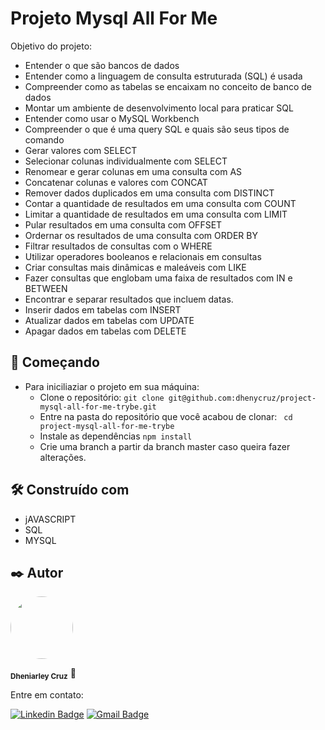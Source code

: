 # Projeto Mysql All For Me
Objetivo do projeto:
- Entender o que são bancos de dados
- Entender como a linguagem de consulta estruturada (SQL) é usada
- Compreender como as tabelas se encaixam no conceito de banco de dados
- Montar um ambiente de desenvolvimento local para praticar SQL
- Entender como usar o MySQL Workbench
- Compreender o que é uma query SQL e quais são seus tipos de comando
- Gerar valores com SELECT
- Selecionar colunas individualmente com SELECT
- Renomear e gerar colunas em uma consulta com AS
- Concatenar colunas e valores com CONCAT
- Remover dados duplicados em uma consulta com DISTINCT
- Contar a quantidade de resultados em uma consulta com COUNT
- Limitar a quantidade de resultados em uma consulta com LIMIT
- Pular resultados em uma consulta com OFFSET
- Ordernar os resultados de uma consulta com ORDER BY
- Filtrar resultados de consultas com o WHERE
- Utilizar operadores booleanos e relacionais em consultas
- Criar consultas mais dinâmicas e maleáveis com LIKE
- Fazer consultas que englobam uma faixa de resultados com IN e BETWEEN
- Encontrar e separar resultados que incluem datas.
- Inserir dados em tabelas com INSERT
- Atualizar dados em tabelas com UPDATE
- Apagar dados em tabelas com DELETE

## 🚀 Começando
- Para iniciliaziar o projeto em sua máquina:
  - Clone o repositório:
    ``` git clone git@github.com:dhenycruz/project-mysql-all-for-me-trybe.git ```
  - Entre na pasta do repositório que você acabou de clonar:
    ``` cd  project-mysql-all-for-me-trybe```
  - Instale as dependências
    ``` npm install ``` 
  - Crie uma branch a partir da branch master caso queira fazer alterações.

## 🛠️ Construído com

* jAVASCRIPT
* SQL
* MYSQL

## ✒️ Autor
 
  <a href="url"><img src="https://avatars.githubusercontent.com/u/26901028?s=400&u=d99619f0fcc7ff7d8407ff05a0e90a0149f959ee&v=4" style="border-radius: 100%;" width="100px" heigth="100px" alt=""/></a>
  
<sub><b>Dheniarley Cruz</b></sub></a> 🚀

Entre em contato:

[![Linkedin Badge](https://img.shields.io/badge/-Dheniarley-blue?style=flat-square&logo=Linkedin&logoColor=white&link=https://www.linkedin.com/in/dheniarley/)](https://www.linkedin.com/in/dheniarley/) 
[![Gmail Badge](https://img.shields.io/badge/-dheniarley.ds@gmail.com-c14438?style=flat-square&logo=Gmail&logoColor=white&link=mailto:dheniarley.ds@gmail.com)](mailto:dheniarley.ds@gmail.com)
